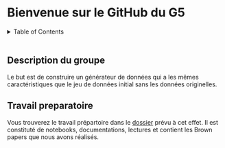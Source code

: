 
# Bienvenue sur le GitHub du G5 

<!-- TABLE OF CONTENTS -->
<details>
  <summary>Table of Contents</summary>
  <ol>
    <li>
      <a href="#description-du-groupe">Description du groupe</a>
    </li>
    <li>
      <a href="#travail-preparatoire">Travail préparatoire</a>
    </li>
</details>
<br/>

## Description du groupe

Le but est de construire un générateur de données qui a les mêmes caractéristiques que le jeu de données initial sans les données originelles. 

## Travail preparatoire 
Vous trouverez le travail prépartoire dans le [dossier](/travail_preparatoire) prévu à cet effet. Il est constituté de notebooks, documentations, lectures et contient les Brown papers que nous avons réalisés. 

